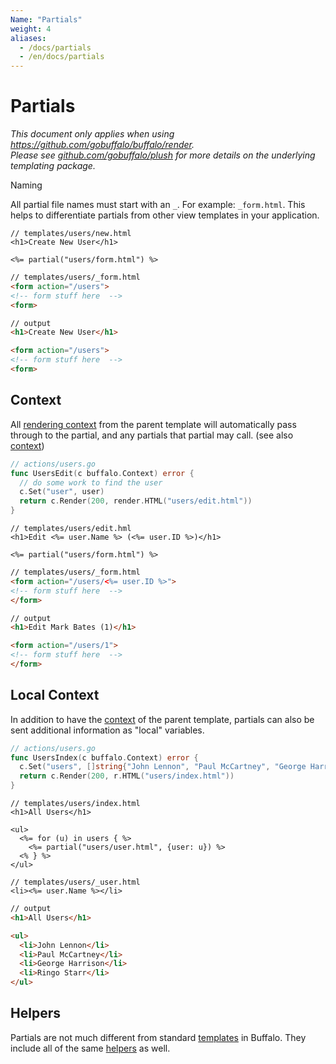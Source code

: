 ```yaml
---
Name: "Partials"
weight: 4
aliases:
  - /docs/partials
  - /en/docs/partials
---
```


# Partials

<p>
<em>This document only applies when using <a href="https://github.com/gobuffalo/buffalo/tree/master/render" rel="nofollow">https://github.com/gobuffalo/buffalo/render</a>.</em><br>
<em>Please see <a href="https://github.com/gobuffalo/plush" target="_blank">github.com/gobuffalo/plush</a> for more details on the underlying templating package.</em>
</p

## Naming

All partial file names must start with an `_`. For example: `_form.html`. This helps to differentiate partials from other view templates in your application.

```erb
// templates/users/new.html
<h1>Create New User</h1>

<%= partial("users/form.html") %>
```

```html
// templates/users/_form.html
<form action="/users">
<!-- form stuff here  -->
<form>
```

```html
// output
<h1>Create New User</h1>

<form action="/users">
<!-- form stuff here  -->
<form>
```


## Context

All [rendering context](/en/docs/rendering) from the parent template will automatically pass through to the partial, and any partials that partial may call. (see also [context](/en/docs/context))


```go
// actions/users.go
func UsersEdit(c buffalo.Context) error {
  // do some work to find the user
  c.Set("user", user)
  return c.Render(200, render.HTML("users/edit.html"))
}
```

```erb
// templates/users/edit.hml
<h1>Edit <%= user.Name %> (<%= user.ID %>)</h1>

<%= partial("users/form.html") %>
```

```html
// templates/users/_form.html
<form action="/users/<%= user.ID %>">
<!-- form stuff here  -->
</form>
```

```html
// output
<h1>Edit Mark Bates (1)</h1>

<form action="/users/1">
<!-- form stuff here  -->
</form>
```


## Local Context

In addition to have the [context](/en/docs/context) of the parent template, partials can also be sent additional information as "local" variables.

```go
// actions/users.go
func UsersIndex(c buffalo.Context) error {
  c.Set("users", []string{"John Lennon", "Paul McCartney", "George Harrison", "Ringo Starr"})
  return c.Render(200, r.HTML("users/index.html"))
}
```

```erb
// templates/users/index.html
<h1>All Users</h1>

<ul>
  <%= for (u) in users { %>
    <%= partial("users/user.html", {user: u}) %>
  <% } %>
</ul>
```

```erb
// templates/users/_user.html
<li><%= user.Name %></li>
```

```html
// output
<h1>All Users</h1>

<ul>
  <li>John Lennon</li>
  <li>Paul McCartney</li>
  <li>George Harrison</li>
  <li>Ringo Starr</li>
</ul>
```

## Helpers

Partials are not much different from standard [templates](/en/docs/templating) in Buffalo. They include all of the same [helpers](/en/docs/helpers) as well.

